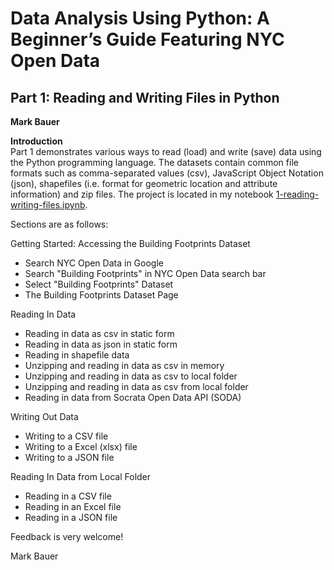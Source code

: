 # Data Analysis Using Python: A Beginner’s Guide Featuring NYC Open Data  

## Part 1: Reading and Writing Files in Python  
**Mark Bauer**

**Introduction**  
Part 1 demonstrates various ways to read (load) and write (save) data using the Python programming language. The datasets contain common file formats such as comma-separated values (csv), JavaScript Object Notation (json), shapefiles (i.e. format for geometric location and attribute information) and zip files. The project is located in my notebook [1-reading-writing-files.ipynb](https://github.com/mebauer/data-analysis-using-python/blob/master/1-reading-writing-files/1-reading-writing-files.ipynb).  

Sections are as follows:  

Getting Started: Accessing the Building Footprints Dataset  
* Search NYC Open Data in Google
* Search "Building Footprints" in NYC Open Data search bar
* Select "Building Footprints" Dataset
* The Building Footprints Dataset Page
       
       
Reading In Data  
* Reading in data as csv in static form
* Reading in data as json in static form
* Reading in shapefile data
* Unzipping and reading in data as csv in memory
* Unzipping and reading in data as csv to local folder
* Unzipping and reading in data as csv from local folder
* Reading in data from Socrata Open Data API (SODA)
       
       
Writing Out Data  
* Writing to a CSV file
* Writing to a Excel (xlsx) file
* Writing to a JSON file
       
       
Reading In Data from Local Folder  
* Reading in a CSV file
* Reading in an Excel file
* Reading in a JSON file


Feedback is very welcome!

Mark Bauer